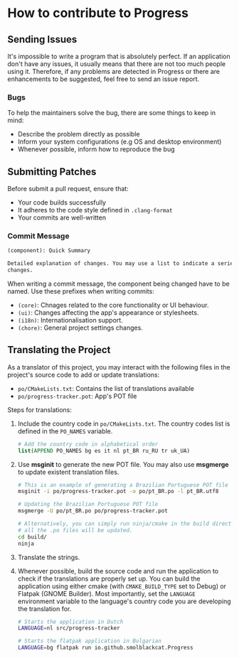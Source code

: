 # How to contribute to Progress

## Sending Issues

It's impossible to write a program that is absolutely perfect. If an application
don't have any issues, it usually means that there are not too much people using
it. Therefore, if any problems are detected in Progress or there are
enhancements to be suggested, feel free to send an issue report.

### Bugs

To help the maintainers solve the bug, there are some things to keep in mind:

* Describe the problem directly as possible
* Inform your system configurations (e.g OS and desktop environment)
* Whenever possible, inform how to reproduce the bug

## Submitting Patches

Before submit a pull request, ensure that:

* Your code builds successfully
* It adheres to the code style defined in `.clang-format`
* Your commits are well-written

### Commit Message

```txt
(component): Quick Summary

Detailed explanation of changes. You may use a list to indicate a series of
changes.
```

When writing a commit message, the component being changed have to be named.
Use these prefixes when writing commits:

* `(core)`: Chnages related to the core functionality or UI behaviour.
* `(ui)`: Changes affecting the app's appearance or stylesheets.
* `(i18n)`: Internationalisation support.
* `(chore)`: General project settings changes.

## Translating the Project

As a translator of this project, you may interact with the following files in
the project's source code to add or update translations:

* `po/CMakeLists.txt`: Contains the list of translations available
* `po/progress-tracker.pot`: App's POT file

Steps for translations:

1. Include the country code in `po/CMakeLists.txt`. The country codes list
is defined in the `PO_NAMES` variable.

    ```cmake
    # Add the country code in alphabetical order
    list(APPEND PO_NAMES bg es it nl pt_BR ru_RU tr uk_UA)
    ```

2. Use **msginit** to generate the new POT file. You may also use **msgmerge**
to update existent translation files.

    ```sh
    # This is an example of generating a Brazilian Portuguese POT file
    msginit -i po/progress-tracker.pot -o po/pt_BR.po -l pt_BR.utf8
    ```

    ```sh
    # Updating the Brazilian Portuguese POT file
    msgmerge -U po/pt_BR.po po/progress-tracker.pot

    # Alternatively, you can simply run ninja/cmake in the build directory, and
    # all the .po files will be updated.
    cd build/
    ninja
    ```

3. Translate the strings.

4. Whenever possible, build the source code and run the application to check if
the translations are properly set up. You can build the application using either
cmake (with `CMAKE_BUILD_TYPE` set to Debug) or Flatpak (GNOME Builder). Most
importantly, set the `LANGUAGE` environment variable to the language's country
code you are developing the translation for.

    ```sh
    # Starts the application in Dutch
    LANGUAGE=nl src/progress-tracker
    ```

    ```sh
    # Starts the flatpak application in Bulgarian
    LANGUAGE=bg flatpak run io.github.smolblackcat.Progress
    ```
